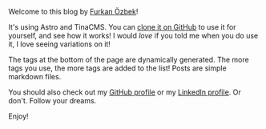Welcome to this blog by [Furkan Özbek](https://furkanozbek.com)!

It's using Astro and TinaCMS. You can [clone it on GitHub](https://github.com/afozbek/blog) to use it for yourself, and see how it works! I would _love_ if you told me when you do use it, I love seeing variations on it!

The tags at the bottom of the page are dynamically generated. The more tags you use, the more tags are added to the list! Posts are simple markdown files.

You should also check out my [GitHub profile](https://github.com/afozbek) or my [LinkedIn profile](https://linkedin.com/in/afozbek). Or don't. Follow your dreams.

Enjoy!
